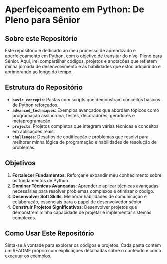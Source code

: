 # Aperfeiçoamento em Python: De Pleno para Sênior

## Sobre este Repositório

Este repositório é dedicado ao meu processo de aprendizado e aperfeiçoamento em Python, com o objetivo de transitar do nível Pleno para Sênior. Aqui, irei compartilhar códigos, projetos e anotações que refletem minha jornada de desenvolvimento e as habilidades que estou adquirindo e aprimorando ao longo do tempo.

## Estrutura do Repositório

- **`basic_concepts`**: Pastas com scripts que demonstram conceitos básicos de Python reforçados.
- **`advanced_techniques`**: Exemplos avançados que abordam tópicos como programação assíncrona, testes, decoradores, geradores e metaprogramação.
- **`projects`**: Projetos completos que integram várias técnicas e conceitos em aplicações reais.
- **`challenges`**: Desafios de codificação e problemas que resolvi para melhorar minha lógica de programação e habilidades de resolução de problemas.

## Objetivos

1. **Fortalecer Fundamentos**: Reforçar e expandir meu conhecimento sobre os fundamentos de Python.
2. **Dominar Técnicas Avançadas**: Aprender e aplicar técnicas avançadas necessárias para resolver problemas complexos e otimizar o código.
3. **Desenvolver Soft Skills**: Melhorar habilidades de comunicação e colaboração, essenciais para o papel de desenvolvedor sênior.
4. **Construir Projetos Significativos**: Desenvolver projetos que demonstrem minha capacidade de projetar e implementar sistemas complexos.

## Como Usar Este Repositório

Sinta-se à vontade para explorar os códigos e projetos. Cada pasta contém um README próprio com explicações detalhadas sobre o conteúdo e como executar os exemplos.
